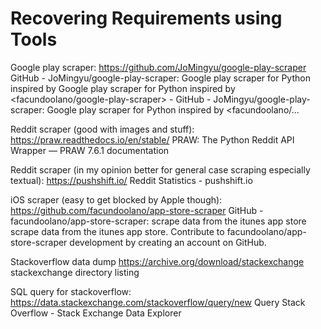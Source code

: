 # Recovering Requirements using Tools

Google play scraper: https://github.com/JoMingyu/google-play-scraper
GitHub - JoMingyu/google-play-scraper: Google play scraper for Python inspired by 
Google play scraper for Python inspired by &lt;facundoolano/google-play-scraper&gt; - GitHub - JoMingyu/google-play-scraper: Google play scraper for Python inspired by &lt;facundoolano/...

Reddit scraper (good with images and stuff): https://praw.readthedocs.io/en/stable/
PRAW: The Python Reddit API Wrapper — PRAW 7.6.1 documentation

Reddit scraper (in my opinion better for general case scraping especially textual): https://pushshift.io/
Reddit Statistics - pushshift.io

iOS scraper (easy to get blocked by Apple though): https://github.com/facundoolano/app-store-scraper
GitHub - facundoolano/app-store-scraper: scrape data from the itunes app store
scrape data from the itunes app store. Contribute to facundoolano/app-store-scraper development by creating an account on GitHub.

Stackoverflow data dump https://archive.org/download/stackexchange
stackexchange directory listing

SQL query for stackoverflow: https://data.stackexchange.com/stackoverflow/query/new
Query Stack Overflow - Stack Exchange Data Explorer


